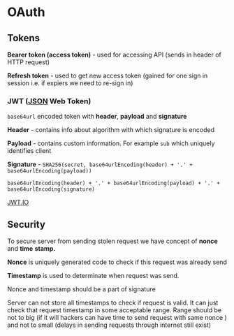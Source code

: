 # OAuth

## Tokens

**Bearer token (access token)** - used for accessing API (sends in header of HTTP request)

**Refresh token**  - used to get new access token (gained for one sign in session i.e. if expiers we need to re-sign in)

### JWT ([JSON](../Programming/JSON.md) Web Token)

`base64url` encoded token with **header**, **payload** and **signature**

**Header** - contains info about algorithm with which signature is encoded

**Payload** - contains custom information. For example `sub` which uniquely identifies client

**Signature** - `SHA256(secret, base64urlEncoding(header) + '.' + base64urlEncoding(payload))`

```
base64urlEncoding(header) + '.' + base64urlEncoding(payload) + '.' + base64urlEncoding(signature)
```

[JWT.IO](https://jwt.io)

## Security

To secure server from sending stolen request we have concept of **nonce** and **time** **stamp.** 

**Nonce** is uniquely generated code to check if this request was already send 

**Timestamp** is used to determinate when request was send. 

Nonce and timestamp should be a part of signature

Server can not store all timestamps to check if request is valid. It can just check that request timestamp in some acceptable range. Range should be not to big (if it will hackers can have time to send request with same nonce ) and not to small (delays in sending requests through internet still exist)